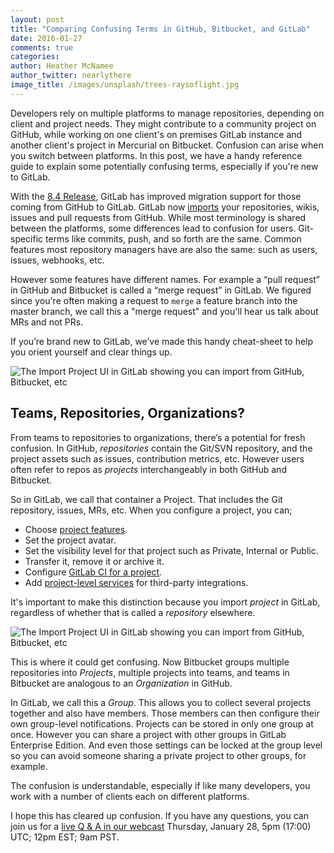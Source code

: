 ```yaml
---
layout: post
title: "Comparing Confusing Terms in GitHub, Bitbucket, and GitLab"
date: 2016-01-27
comments: true
categories:
author: Heather McNamee
author_twitter: nearlythere
image_title: /images/unsplash/trees-raysoflight.jpg
---
```


Developers rely on multiple platforms to manage repositories, depending on
client and project needs.
They might contribute to a community project on GitHub, while working on one
client's on premises GitLab instance and another client's project in Mercurial
on Bitbucket.
Confusion can arise when you switch between platforms.
In this post, we have a handy reference guide to explain
some potentially confusing terms, especially if you're new
to GitLab.

<!--more-->

With the [8.4 Release][release], GitLab has improved migration support for those coming from GitHub to GitLab.
GitLab now [imports][imports] your repositories, wikis, issues and
pull requests from GitHub.
While most terminology is shared
between the platforms, some differences lead to confusion
for users.
Git-specific terms like commits, push, and so forth are the same.
Common features most repository managers have are also the same: such as users, issues, webhooks, etc.

However some features have different names.
For example a “pull request” in GitHub and Bitbucket is called a “merge request” in GitLab.
We figured since you're often making a request to `merge` a feature branch into the master branch, we call this a
"merge request" and you'll hear us talk about MRs and not PRs.

If you’re brand new to GitLab, we’ve made this handy cheat-sheet to help you orient yourself and clear things up.

![The Import Project UI in GitLab showing you can import from GitHub, Bitbucket, etc](/images/blogimages/gitlab-terminology.png)

## Teams, Repositories, Organizations?

From teams to repositories to organizations, there’s a potential for fresh confusion.
In GitHub, *repositories* contain the Git/SVN repository, and the project assets
such as issues, contribution metrics, etc.
However users often refer to repos as *projects* interchangeably in both GitHub and Bitbucket.

So in GitLab, we call that container a Project.
That includes the Git repository, issues, MRs, etc.
When you configure a project, you can;

- Choose [project features][projects].
- Set the project avatar.
- Set the visibility level for that project such as Private, Internal or Public.
- Transfer it, remove it or archive it.
- Configure [GitLab CI for a project][gitlabci].
- Add [project-level services][services] for third-party integrations.

It's important to make this distinction because you import *project* in
GitLab, regardless of whether that is called a *repository* elsewhere.

![The Import Project UI in GitLab showing you can import from GitHub, Bitbucket, etc](/images/blogimages/import-project.jpg)

This is where it could get confusing.
Now Bitbucket groups multiple repositories into *Projects*, multiple projects into teams,
and teams in Bitbucket are analogous to an *Organization* in GitHub.

In GitLab, we call this a *Group*.
This allows you to collect several projects together and also have members.
Those members can then configure their own group-level notifications.
Projects can be stored in only one group at once.
However you can share a project with other groups in GitLab Enterprise Edition.
And even those settings can be locked at the group level so you can avoid
someone sharing a private project to other groups, for example.

The confusion is understandable, especially if like many developers,
you work with a number of clients each on different platforms.

I hope this has cleared up confusion. If you have any questions,
you can join us for a [live Q & A in our webcast][webcast] Thursday, January 28, 5pm (17:00) UTC; 12pm EST; 9am PST.

[imports]: http://doc.gitlab.com/ce/workflow/importing/import_projects_from_github.html "Importing from GitHub to GitLab"
[services]: http://doc.gitlab.com/ce/project_services/project_services.html "Configure Services for Projects"
[gitlabci]: http://doc.gitlab.com/ce/ci/yaml/README.html "configure GitLab CI"
[projects]: http://doc.gitlab.com/ce/workflow/project_features.html "Documentation of Project features"
[webcast]: http://page.gitlab.com/Jan282016Webcast.html "Webcast: 8.4 Feature Walk-through"
[release]: https://about.gitlab.com/2016/01/22/gitlab-8-4-released/ "Announcing GitLab's 50th Release: 8.4"
[bitbucket]: https://blog.bitbucket.org/2016/01/21/distributed-teams-can-now-build-faster-with-bitbucket/ "Bitbucket announces Projects"
